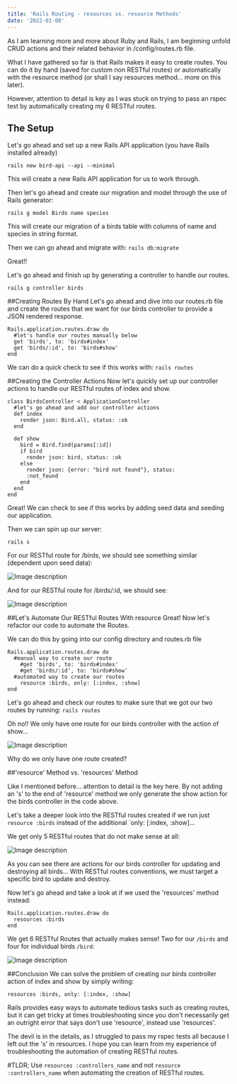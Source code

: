 ```yaml
---
title: 'Rails Routing - resources vs. resource Methods'
date: '2022-01-08'
---
```


As I am learning more and more about Ruby and Rails, I am beginning unfold CRUD actions and their related behavior in /config/routes.rb file.

What I have gathered so far is that Rails makes it easy to create routes. You can do it by hand (saved for custom non RESTful routes) or automatically with the resource method (or shall I say resources method... more on this later). 

However, attention to detail is key as I was stuck on trying to pass an rspec test by automatically creating my 6 RESTful routes.

## The Setup
Let's go ahead and set up a new Rails API application (you have Rails installed already)

`rails new bird-api --api --minimal`

This will create a new Rails API application for us to work through. 

Then let's go ahead and create our migration and model through the use of Rails generator:

`rails g model Birds name species`

This will create our migration of a birds table with columns of name and species in string format.

Then we can go ahead and migrate with:
`rails db:migrate`

Great!!

Let's go ahead and finish up by generating a controller to handle our routes.

`rails g controller birds`

##Creating Routes By Hand
Let's go ahead and dive into our routes.rb file and create the routes that we want for our birds controller to provide a JSON rendered response.

```
Rails.application.routes.draw do
  #let's handle our routes manually below
  get 'birds', to: 'birds#index'
  get 'birds/:id', to: 'birds#show'
end
```

We can do a quick check to see if this works with:
`rails routes`

##Creating the Controller Actions
Now let's quickly set up our controller actions to handle our RESTful routes of index and show.

```
class BirdsController < ApplicationController
  #let's go ahead and add our controller actions
  def index
    render json: Bird.all, status: :ok
  end

  def show
    bird = Bird.find(params[:id])
    if bird
      render json: bird, status: :ok
    else
      render json: {error: "bird not found"}, status: 
      :not_found
    end
  end
end
```
Great! We can check to see if this works by adding seed data and seeding our application.

Then we can spin up our server:

`rails s`

For our RESTful route for /birds, we should see something similar (dependent upon seed data):

![Image description](https://dev-to-uploads.s3.amazonaws.com/uploads/articles/4budukjfpvc7dylg02cl.png)

And for our RESTful route for /birds/:id, we should see:

![Image description](https://dev-to-uploads.s3.amazonaws.com/uploads/articles/6g5jqjgln3gi4lpx07uh.png)

##Let's Automate Our RESTful Routes With resource
Great! Now let's refactor our code to automate the Routes.

We can do this by going into our config directory and routes.rb file

```
Rails.application.routes.draw do
  #manual way to create our route
    #get 'birds', to: 'birds#index'
    #get 'birds/:id', to: 'birds#show'
  #automated way to create our routes
    resource :birds, only: [:index, :show]
end
```
Let's go ahead and check our routes to make sure that we got our two routes by running:
`rails routes`

Oh no!! We only have one route for our birds controller with the action of show...

![Image description](https://dev-to-uploads.s3.amazonaws.com/uploads/articles/hfcpheilfc6wish4jzf4.png)

Why do we only have one route created?

##'resource' Method vs. 'resources' Method

Like I mentioned before... attention to detail is the key here. By not adding an 's' to the end of 'resource' method we only generate the show action for the birds controller in the code above.

Let's take a deeper look into the RESTful routes created if we run just `resource :birds` instead of the additional `only: [:index, :show]...

We get only 5 RESTful routes that do not make sense at all:

![Image description](https://dev-to-uploads.s3.amazonaws.com/uploads/articles/rdiqgwwsfuyo8oe34q0j.png)

As you can see there are actions for our birds controller for updating and destroying all birds... With RESTful routes conventions, we must target a specific bird to update and destroy.

Now let's go ahead and take a look at if we used the 'resources' method instead:

```
Rails.application.routes.draw do
  resources :birds
end
```

We get 6 RESTful Routes that actually makes sense! Two for our `/birds` and four for individual birds `/bird`:

![Image description](https://dev-to-uploads.s3.amazonaws.com/uploads/articles/pdcpcakcouy9u0s0p3nb.png)

##Conclusion
We can solve the problem of creating our birds controller action of index and show by simply writing:

`resources :birds, only: [:index, :show]`

Rails provides easy ways to automate tedious tasks such as creating routes, but it can get tricky at times troubleshooting since you don't necessarily get an outright error that says don't use 'resource', instead use 'resources'. 

The devil is in the details, as I struggled to pass my rspec tests all because I left out the 's' in resources. I hope you can learn from my experience of troubleshooting the automation of creating RESTful routes.

#TLDR;
Use `resources :controllers_name` and not `resource :controllers_name` when automating the creation of RESTful routes.



